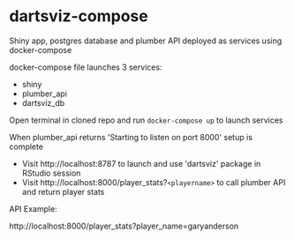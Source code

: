 # dartsviz-compose
Shiny app, postgres database and plumber API deployed as services using docker-compose

docker-compose file launches 3 services:

* shiny
* plumber_api
* dartsviz_db

Open terminal in cloned repo and run ``docker-compose up`` to launch services

When plumber_api returns 'Starting to listen on port 8000' setup is complete

* Visit http://localhost:8787 to launch and use 'dartsviz' package in RStudio session
* Visit http://localhost:8000/player_stats?`<playername>` to call plumber API and return player stats

API Example:

http://localhost:8000/player_stats?player_name=garyanderson


